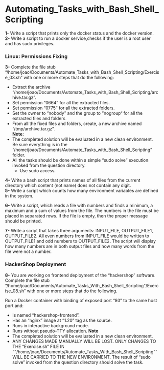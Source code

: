 # Automating_Tasks_with_Bash_Shell_Scripting

**1-** Write a script that prints only the docker status and the docker version. <br />
**2-** Write a script to run a docker service,checks if the user is a root user and has sudo privileges.
###           Linux: Permissions Fixing
**3-** Complete the file stub “/home/joao/Documents/Automate_Tasks_with_Bash_Shell_Scripting/Exercise_03.sh” with one or more steps
that do the following:

- Extract the archive “/home/joao/Documents/Automate_Tasks_with_Bash_Shell_Scripting/archive.tar.gz”.
- Set permission “0664” for all the extracted files.
- Set permission “0775” for all the extracted folders.
- Set the owner to “nobody” and the group to “nogroup“ for all the extracted files 
and folders.
- From all the fixed files and folders, create, a new archive named 
“/tmp/archive.tar.gz”. <br />
**Note:**
- The completed solution will be evaluated in a new clean environment. Be sure 
everything is in the “/home/joao/Documents/Automate_Tasks_with_Bash_Shell_Scripting” folder.
- All the tasks should be done within a simple “sudo solve” execution invoked from 
the question directory.
  - Use sudo access.
  
**4-** Write a bash script that prints names of all files from the current directory which
content (not name) does not contain any digit.<br />
**5-** Write a script which counts how many environment variables are defined in the system.

**6-** Write a script, which reads a file with numbers and finds a minimum, a maximum and a sum of values from the file. 
The numbers in the file must be placed in separated rows.
If the file is empty, then the proper message should be printed.

**7-** Write a script that takes three arguments: INPUT_FILE, OUTPUT_FILE1, OUTPUT_FILE2.
All even numbers from INPUT_FILE would be written to OUTPUT_FILE1 and odd numbers to OUTPUT_FILE2.
The script will display how many numbers are in both output files and how many words from the file were not a number.

###                   HackerShop Deployment

**8-** You are working on frontend deployment of the “hackershop” software.
Complete the file stub “/home/joao/Documents/Automate_Tasks_With_Bash_Shell_Scripting"/Exercise_08.sh”
with one or more steps that do the following.

Run a Docker container with binding of exposed port “80” to the same host port and:
- Is named “hackershop-frontend”.
- Has an “nginx” image at “1.20” tag as the source.
- Runs in interactive background mode.
- Runs without pseudo-TTY allocation.
**Note**
- The completed solution will be evaluated in a new clean environment.
- ANY CHANGES MADE MANUALLY WILL BE LOST. ONLY CHANGES TO THE “Exercise.sh” FILE IN 
“"/home/joao/Documents/Automate_Tasks_With_Bash_Shell_Scripting"” 
WILL BE CARRIED TO THE NEW ENVIRONMENT.
The result of “sudo solve” invoked from the question directory should solve the task.